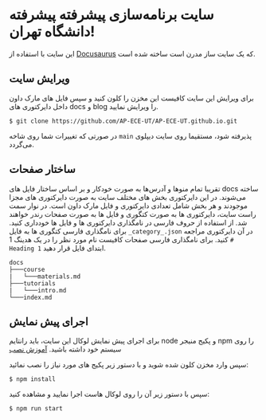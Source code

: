 # سایت برنامه‌سازی پیشرفته پیشرفته دانشگاه تهران!

این سایت با استفاده از [Docusaurus](https://docusaurus.io/) که یک سایت ساز مدرن است ساخته شده است.

## ویرایش سایت
برای ویرایش این سایت کافیست این مخزن را کلون کنید و سپس فایل های مارک داون داخل دایرکتوری های docs و blog را ویرایش نمایید.
```
$ git clone https://github.com/AP-ECE-UT/AP-ECE-UT.github.io.git
```
در صورتی که تغییرات شما روی شاخه `main` پذیرفته شود، مستقیما روی سایت دیپلوی می‌گردد.

## ساختار صفحات
تقریبا تمام منوها و آدرس‌ها به صورت خودکار و بر اساس ساختار فایل های docs ساخته می‌شوند. در این دایرکتوری بخش های مختلف سایت به صورت دایرکتوری های مجزا موجودند و هر بخش شامل تعدادی دایرکتوری و فایل مارک داون است. در نوار سمت راست سایت، دایرکتوری ها به صورت کتگوری و فایل ها به صورت صفحات رندر خواهند شد. از استفاده از حروف فارسی در نامگذاری دایرکتوری ها و فایل ها خودداری کنید. برای نامگذاری فارسی کتگوری ها به فایل `_category_.json` در آن دایرکتوری مراجعه کنید. برای نامگذاری فارسی صفحات کافیست نام مورد نظر را در یک هدینگ 1 `# Heading 1` ابتدای فایل قرار دهید.
```
docs
├───course
|   └───materials.md
├───tutorials
|   └───intro.md
└───index.md
```

## اجرای پیش نمایش
 برای اجرای پیش نمایش لوکال این سایت، باید رانتایم node و پکیج منیجر npm را روی سیستم خود داشته باشید. [آموزش نصب](https://docs.npmjs.com/downloading-and-installing-node-js-and-npm)
 
 سپس وارد مخزن کلون شده شوید و با دستور زیر پکیج های مورد نیاز را نصب نمائید:
```
$ npm install
```
سپس با دستور زیر آن را روی لوکال هاست اجرا نمایید و مشاهده کنید:
```
$ npm run start
```
